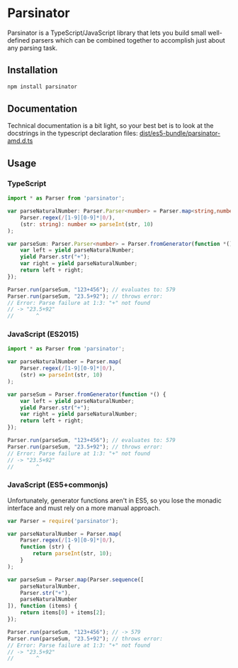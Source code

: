 # Parsinator

Parsinator is a TypeScript/JavaScript library that lets you build small well-defined parsers which can be combined
together to accomplish just about any parsing task.

## Installation

```bash
npm install parsinator
```

## Documentation

Technical documentation is a bit light, so your best bet is to look at the docstrings in the typescript declaration
files: [dist/es5-bundle/parsinator-amd.d.ts](dist/es5-bundle/parsinator-amd.d.ts)

## Usage

### TypeScript

```ts
import * as Parser from 'parsinator';

var parseNaturalNumber: Parser.Parser<number> = Parser.map<string,number>(
    Parser.regex(/[1-9][0-9]*|0/),
    (str: string): number => parseInt(str, 10)
);

var parseSum: Parser.Parser<number> = Parser.fromGenerator(function *() {
    var left = yield parseNaturalNumber;
    yield Parser.str("+");
    var right = yield parseNaturalNumber;
    return left + right;
});

Parser.run(parseSum, "123+456"); // evaluates to: 579
Parser.run(parseSum, "23.5+92"); // throws error:
// Error: Parse failure at 1:3: "+" not found
// -> "23.5+92"
//       ^
```

### JavaScript (ES2015)

```js
import * as Parser from 'parsinator';

var parseNaturalNumber = Parser.map(
    Parser.regex(/[1-9][0-9]*|0/),
    (str) => parseInt(str, 10)
);

var parseSum = Parser.fromGenerator(function *() {
    var left = yield parseNaturalNumber;
    yield Parser.str("+");
    var right = yield parseNaturalNumber;
    return left + right;
});

Parser.run(parseSum, "123+456"); // evaluates to: 579
Parser.run(parseSum, "23.5+92"); // throws error:
// Error: Parse failure at 1:3: "+" not found
// -> "23.5+92"
//       ^
```

### JavaScript (ES5+commonjs)

Unfortunately, generator functions aren't in ES5, so you lose the monadic
interface and must rely on a more manual approach.

```js
var Parser = require('parsinator');

var parseNaturalNumber = Parser.map(
    Parser.regex(/[1-9][0-9]*|0/),
    function (str) {
        return parseInt(str, 10);
    }
);

var parseSum = Parser.map(Parser.sequence([
    parseNaturalNumber,
    Parser.str("+"),
    parseNaturalNumber
]), function (items) {
    return items[0] + items[2];
});

Parser.run(parseSum, "123+456"); // -> 579
Parser.run(parseSum, "23.5+92"); // throws error:
// Error: Parse failure at 1:3: "+" not found
// -> "23.5+92"
//       ^
```
